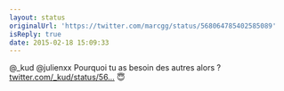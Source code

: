 ```yaml
---
layout: status
originalUrl: 'https://twitter.com/marcgg/status/568064785402585089'
isReply: true
date: 2015-02-18 15:09:33
---
```


@_kud @julienxx Pourquoi tu as besoin des autres alors ? [twitter.com/_kud/status/56…](https://twitter.com/_kud/status/567721956980850689) 😇
